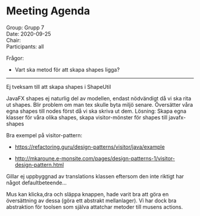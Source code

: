 # Meeting Agenda
Group: Grupp 7  
Date: 2020-09-25  
Chair:   
Participants: all

Frågor:
* Vart ska metod för att skapa shapes ligga?

---

Ej tveksam till att skapa shapes i ShapeUtil

JavaFX shapes ej naturlig del av modellen, endast nödvändigt då vi ska rita ut shapes. Blir problem om man tex skulle byta miljö senare. 
Översätter våra egna shapes till nodes först då vi ska skriva ut dem.
Lösning: Skapa egna klasser för våra olika shapes, skapa visitor-mönster för shapes till javafx-shapes


Bra exempel på visitor-pattern:
* https://refactoring.guru/design-patterns/visitor/java/example

* http://mkaroune.e-monsite.com/pages/design-patterns-1/visitor-design-pattern.html

Gillar ej uppbyggnad av translations klassen eftersom den inte riktigt har något defaultbeteende...

Mus kan klicka,dra och släppa knappen, hade varit bra att göra en översättning av dessa (göra ett abstrakt mellanlager).
Vi har dock bra abstraktion för toolsen som själva attatchar metoder till musens actions.


